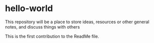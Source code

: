 # hello-world
This repository will be a place to store ideas, resources or other general notes, and discuss things with others

This is the first contribution to the ReadMe file.
